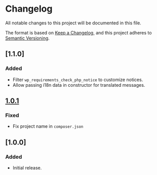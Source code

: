 # Changelog
All notable changes to this project will be documented in this file.

The format is based on [Keep a Changelog](https://keepachangelog.com/en/1.0.0/),
and this project adheres to [Semantic Versioning](https://semver.org/spec/v2.0.0.html).

## [1.1.0]
### Added
* Filter `wp_requirements_check_php_notice` to customize notices.
* Allow passing i18n data in constructor for translated messages.

## [1.0.1]
### Fixed
* Fix project name in `composer.json` 

## [1.0.0]
### Added
* Initial release.


[Unreleased]: https://github.com/wearerequired/wp-requirements-check/compare/1.0.1...1.1.0
[1.0.1]: https://github.com/wearerequired/wp-requirements-check/compare/1.0.0...1.0.1